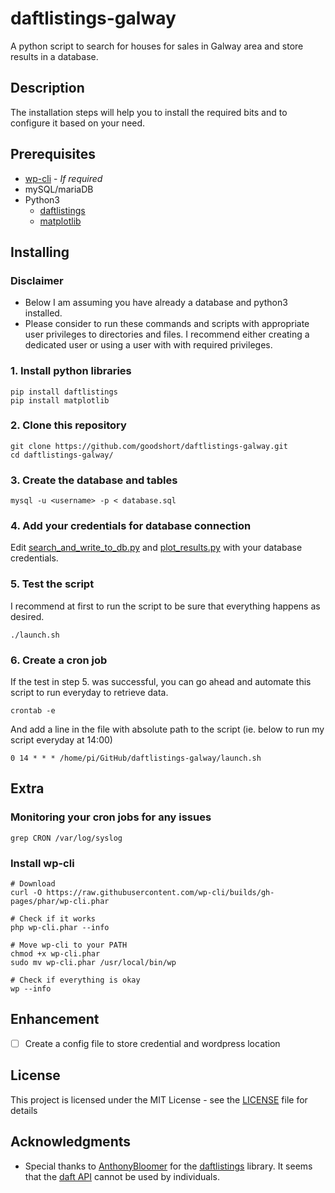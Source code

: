 # daftlistings-galway
A python script to search for houses for sales in Galway area and store results in a database.

## Description

The installation steps will help you to install the required bits and to configure it based on your need. 

## Prerequisites

- [wp-cli](https://make.wordpress.org/cli/handbook/) - _If required_
- mySQL/mariaDB
- Python3
  - [daftlistings](https://github.com/AnthonyBloomer/daftlistings)
  - [matplotlib](https://matplotlib.org/)

## Installing

### Disclaimer

- Below I am assuming you have already a database and python3 installed.
- Please consider to run these commands and scripts with appropriate user privileges to directories and files. I recommend either creating a dedicated user or using a user with with required privileges.

### 1. Install python libraries

```shell
pip install daftlistings
pip install matplotlib
```

### 2. Clone this repository

```shell
git clone https://github.com/goodshort/daftlistings-galway.git
cd daftlistings-galway/
```

### 3. Create the database and tables
```shell
mysql -u <username> -p < database.sql
```

### 4. Add your credentials for database connection
Edit [search_and_write_to_db.py](search_and_write_to_db.py) and [plot_results.py](plot_results.py) with your database credentials.

### 5. Test the script
I recommend at first to run the script to be sure that everything happens as desired.
```shell
./launch.sh
```

### 6. Create a cron job

If the test in step 5. was successful, you can go ahead and automate this script to run everyday to retrieve data.

```shell
crontab -e
```
And add a line in the file with absolute path to the script (ie. below to run my script everyday at 14:00)
```
0 14 * * * /home/pi/GitHub/daftlistings-galway/launch.sh
```

## Extra

### Monitoring your cron jobs for any issues

```shell
grep CRON /var/log/syslog
```

### Install wp-cli

```shell
# Download
curl -O https://raw.githubusercontent.com/wp-cli/builds/gh-pages/phar/wp-cli.phar

# Check if it works
php wp-cli.phar --info

# Move wp-cli to your PATH
chmod +x wp-cli.phar
sudo mv wp-cli.phar /usr/local/bin/wp

# Check if everything is okay
wp --info
```

## Enhancement 
- [ ] Create a config file to store credential and wordpress location

## License

This project is licensed under the MIT License - see the [LICENSE](LICENSE) file for details

## Acknowledgments

- Special thanks to [AnthonyBloomer](https://github.com/AnthonyBloomer) for the [daftlistings](https://github.com/AnthonyBloomer/daftlistings) library. It seems that the [daft API](https://api.daft.ie/doc/) cannot be used by individuals.
